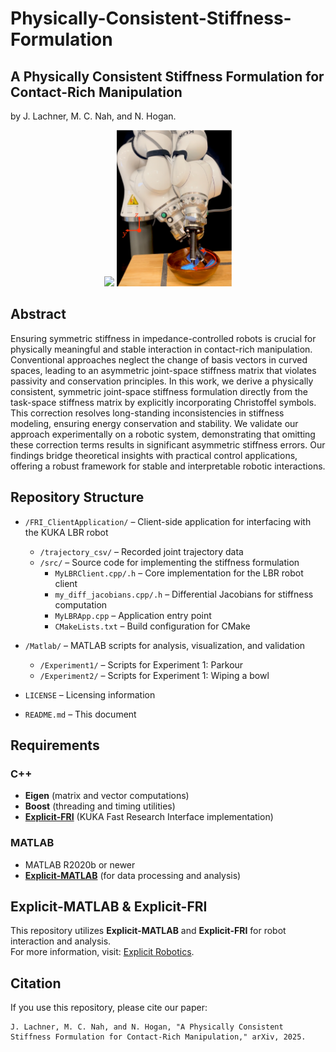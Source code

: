 # Physically-Consistent-Stiffness-Formulation 

## A Physically Consistent Stiffness Formulation for Contact-Rich Manipulation 
by J. Lachner, M. C. Nah, and N. Hogan.

<p align="center">
  <img src="docs/Parkour.png" height="250">
  <img src="docs/Bowl.png" height="250">
</p>

## Abstract  
Ensuring symmetric stiffness in impedance-controlled robots is crucial for physically meaningful and stable interaction
in contact-rich manipulation. Conventional approaches neglect the change of basis vectors in curved spaces, leading
to an asymmetric joint-space stiffness matrix that violates passivity and conservation principles. In this work, we derive
a physically consistent, symmetric joint-space stiffness formulation directly from the task-space stiffness matrix by
explicitly incorporating Christoffel symbols. This correction resolves long-standing inconsistencies in stiffness modeling,
ensuring energy conservation and stability. We validate our approach experimentally on a robotic system, demonstrating
that omitting these correction terms results in significant asymmetric stiffness errors. Our findings bridge theoretical
insights with practical control applications, offering a robust framework for stable and interpretable robotic interactions.

## Repository Structure  

- `/FRI_ClientApplication/` – Client-side application for interfacing with the KUKA LBR robot  
  - `/trajectory_csv/` – Recorded joint trajectory data  
  - `/src/` – Source code for implementing the stiffness formulation  
    - `MyLBRClient.cpp/.h` – Core implementation for the LBR robot client  
    - `my_diff_jacobians.cpp/.h` – Differential Jacobians for stiffness computation  
    - `MyLBRApp.cpp` – Application entry point  
    - `CMakeLists.txt` – Build configuration for CMake  

- `/Matlab/` – MATLAB scripts for analysis, visualization, and validation  
  - `/Experiment1/` – Scripts for Experiment 1: Parkour
  - `/Experiment2/` – Scripts for Experiment 1: Wiping a bowl  

- `LICENSE` – Licensing information  
- `README.md` – This document  

## Requirements  

### C++  
- **Eigen** (matrix and vector computations)  
- **Boost** (threading and timing utilities)  
- **[Explicit-FRI](https://github.com/explicit-robotics/Explicit-FRI)** (KUKA Fast Research Interface implementation)

### MATLAB  
- MATLAB R2020b or newer  
- **[Explicit-MATLAB](https://github.com/explicit-robotics/Explicit-MATLAB)** (for data processing and analysis)

## Explicit-MATLAB & Explicit-FRI  
This repository utilizes **Explicit-MATLAB** and **Explicit-FRI** for robot interaction and analysis.  
For more information, visit: [Explicit Robotics](https://explicit-robotics.github.io/).

## Citation  
If you use this repository, please cite our paper:

    J. Lachner, M. C. Nah, and N. Hogan, "A Physically Consistent Stiffness Formulation for Contact-Rich Manipulation," arXiv, 2025.